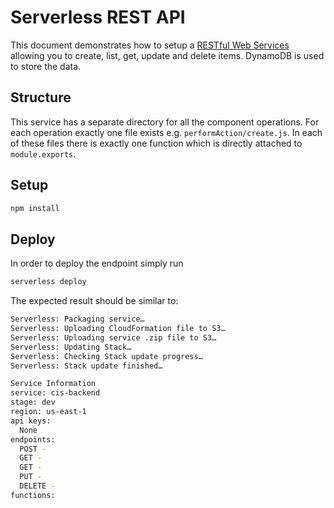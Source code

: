 # Serverless REST API

This document demonstrates how to setup a [RESTful Web Services](https://en.wikipedia.org/wiki/Representational_state_transfer#Applied_to_web_services) allowing you to create, list, get, update and delete items. DynamoDB is used to store the data.

## Structure

This service has a separate directory for all the component operations. For each operation exactly one file exists e.g. `performAction/create.js`. In each of these files there is exactly one function which is directly attached to `module.exports`.

## Setup

```bash
npm install
```

## Deploy

In order to deploy the endpoint simply run

```bash
serverless deploy
```

The expected result should be similar to:

```bash
Serverless: Packaging service…
Serverless: Uploading CloudFormation file to S3…
Serverless: Uploading service .zip file to S3…
Serverless: Updating Stack…
Serverless: Checking Stack update progress…
Serverless: Stack update finished…

Service Information
service: cis-backend
stage: dev
region: us-east-1
api keys:
  None
endpoints:
  POST - 
  GET - 
  GET - 
  PUT - 
  DELETE - 
functions:
 
